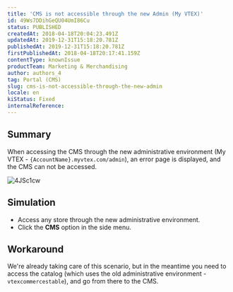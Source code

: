 ```yaml
---
title: 'CMS is not accessible through the new Admin (My VTEX)'
id: 49Ws7DDihGeQU04UmI86Cu
status: PUBLISHED
createdAt: 2018-04-18T20:04:23.491Z
updatedAt: 2019-12-31T15:18:20.781Z
publishedAt: 2019-12-31T15:18:20.781Z
firstPublishedAt: 2018-04-18T20:17:41.159Z
contentType: knownIssue
productTeam: Marketing & Merchandising
author: authors_4
tag: Portal (CMS)
slug: cms-is-not-accessible-through-the-new-admin
locale: en
kiStatus: Fixed
internalReference: 
---
```


## Summary

When accessing the CMS through the new administrative environment (My VTEX - `{AccountName}.myvtex.com/admin`), an error page is displayed, and the CMS can not be accessed.

![4JSc1cw](//images.ctfassets.net/alneenqid6w5/2SQ58O96w0u668aoMgeygI/2fe3498d2cade6d204c2b2b67e0be9b0/4JSc1cw.png)

## Simulation

- Access any store through the new administrative environment.
- Click the __CMS__ option in the side menu.

## Workaround

We're already taking care of this scenario, but in the meantime you need to access the catalog (which uses the old administrative environment - `vtexcommercestable`), and go from there to the CMS.


